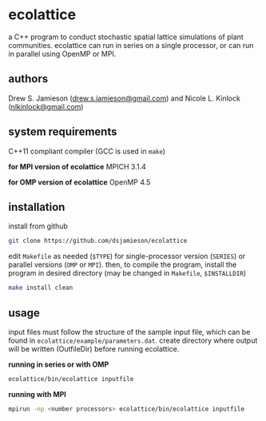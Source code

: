 # ecolattice

a C++ program to conduct stochastic spatial lattice simulations of plant communities. ecolattice can run in series on a single processor, or can run in parallel using OpenMP or MPI.

## authors

Drew S. Jamieson (drew.s.jamieson@gmail.com) and Nicole L. Kinlock (nlkinlock@gmail.com)

## system requirements

C++11 compliant compiler (GCC is used in `make`)

**for MPI version of ecolattice** MPICH 3.1.4

**for OMP version of ecolattice** OpenMP 4.5

## installation

install from github

```sh
git clone https://github.com/dsjamieson/ecolattice
```

edit `Makefile` as needed (`$TYPE`) for single-processor version (`SERIES`) or parallel versions (`OMP` or `MPI`). then, to compile the program, install the program in desired directory (may be changed in `Makefile`, `$INSTALLDIR`)

```sh
make install clean
```

## usage

input files must follow the structure of the sample input file, which can be found in `ecolattice/example/parameters.dat`. create directory where output will be written (OutfileDir) before running ecolattice.

**running in series or with OMP**

```sh
ecolattice/bin/ecolattice inputfile
```

**running with MPI**

```sh
mpirun -np <number processors> ecolattice/bin/ecolattice inputfile
```
